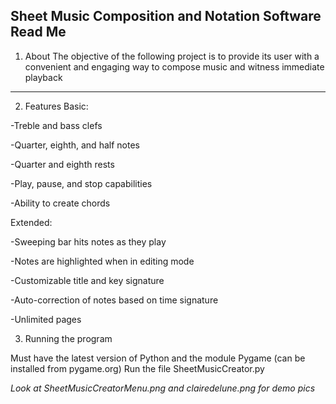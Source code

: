 Sheet Music Composition and Notation Software
Read Me
------------------------
1) About
The objective of the following project is to provide its user with a convenient and engaging way to compose music and witness immediate playback
-------------------------

2) Features
Basic:

-Treble and bass clefs

-Quarter, eighth, and half notes

-Quarter and eighth rests

-Play, pause, and stop capabilities

-Ability to create chords

Extended:

-Sweeping bar hits notes as they play

-Notes are highlighted when in editing mode

-Customizable title and key signature

-Auto-correction of notes based on time signature

-Unlimited pages

3) Running the program

Must have the latest version of Python and the module Pygame (can be installed from pygame.org)
Run the file SheetMusicCreator.py 


*Look at SheetMusicCreatorMenu.png and clairedelune.png for demo pics*
